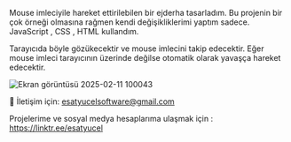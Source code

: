 Mouse imleciyile hareket ettirilebilen bir ejderha tasarladım. Bu projenin bir çok örneği olmasına rağmen kendi değişikliklerimi yaptım sadece. JavaScript , CSS , HTML kullandım.

Tarayıcıda böyle gözükecektir ve mouse imlecini takip edecektir. Eğer mouse imleci tarayıcının üzerinde değilse otomatik olarak yavaşça hareket edecektir.

![Ekran görüntüsü 2025-02-11 100043](https://github.com/user-attachments/assets/f2588dd0-1678-4f23-8999-8f41fcc11847)

📨 İletişim için: esatyucelsoftware@gmail.com

Projelerime ve sosyal medya hesaplarıma ulaşmak için : https://linktr.ee/esatyucel
